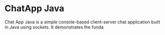 <h1>ChatApp Java</h1>
<p>
  Chat App Java is a simple console-based client-server chat application built in Java using sockets. It demonstrates the funda
</p> 
